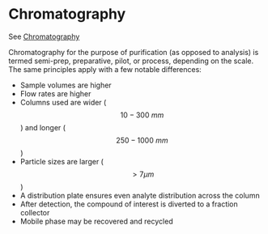 # Chromatography

See [Chromatography](../../analysis/chromatography/)

Chromatography for the purpose of purification (as opposed to analysis) is termed semi-prep, preparative, pilot, or process, depending on the scale. The same principles apply with a few notable differences:

* Sample volumes are higher
* Flow rates are higher
* Columns used are wider ($$10-300\ mm$$) and longer ($$250-1000\ mm$$)
* Particle sizes are larger ($$>7 \mu m$$)
* A distribution plate ensures even analyte distribution across the column
* After detection, the compound of interest is diverted to a fraction collector
* Mobile phase may be recovered and recycled
